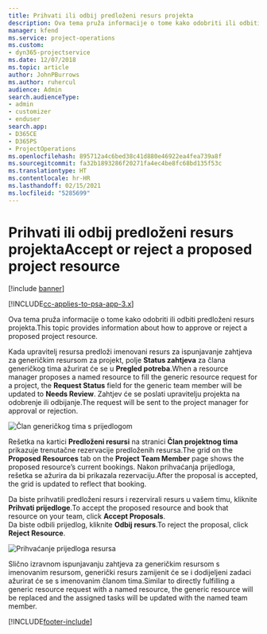 ```yaml
---
title: Prihvati ili odbij predloženi resurs projekta
description: Ova tema pruža informacije o tome kako odobriti ili odbiti predloženi resurs projekta.
manager: kfend
ms.service: project-operations
ms.custom:
- dyn365-projectservice
ms.date: 12/07/2018
ms.topic: article
author: JohnPBurrows
ms.author: ruhercul
audience: Admin
search.audienceType:
- admin
- customizer
- enduser
search.app:
- D365CE
- D365PS
- ProjectOperations
ms.openlocfilehash: 895712a4c6bed38c41d880e46922ea4fea739a8f
ms.sourcegitcommit: fa32b1893286f20271fa4ec4be8fc68bd135f53c
ms.translationtype: HT
ms.contentlocale: hr-HR
ms.lasthandoff: 02/15/2021
ms.locfileid: "5285699"
---
```

# <a name="accept-or-reject-a-proposed-project-resource"></a><span data-ttu-id="e2ad5-103">Prihvati ili odbij predloženi resurs projekta</span><span class="sxs-lookup"><span data-stu-id="e2ad5-103">Accept or reject a proposed project resource</span></span>

[!include [banner](../includes/psa-now-project-operations.md)]

[!INCLUDE[cc-applies-to-psa-app-3.x](../includes/cc-applies-to-psa-app-3x.md)]

<span data-ttu-id="e2ad5-104">Ova tema pruža informacije o tome kako odobriti ili odbiti predloženi resurs projekta.</span><span class="sxs-lookup"><span data-stu-id="e2ad5-104">This topic provides information about how to approve or reject a proposed project resource.</span></span>

<span data-ttu-id="e2ad5-105">Kada upravitelj resursa predloži imenovani resurs za ispunjavanje zahtjeva za generičkim resursom za projekt, polje **Status zahtjeva** za člana generičkog tima ažurirat će se u **Pregled potreba**.</span><span class="sxs-lookup"><span data-stu-id="e2ad5-105">When a resource manager proposes a named resource to fill the generic resource request for a project, the **Request Status** field for the generic team member will be updated to **Needs Review**.</span></span> <span data-ttu-id="e2ad5-106">Zahtjev će se poslati upravitelju projekta na odobrenje ili odbijanje.</span><span class="sxs-lookup"><span data-stu-id="e2ad5-106">The request will be sent to the project manager for approval or rejection.</span></span>

![Član generičkog tima s prijedlogom](media/RM-how-to-19.png)

<span data-ttu-id="e2ad5-108">Rešetka na kartici **Predloženi resursi** na stranici **Član projektnog tima** prikazuje trenutačne rezervacije predloženih resursa.</span><span class="sxs-lookup"><span data-stu-id="e2ad5-108">The grid on the **Proposed Resources** tab on the **Project Team Member** page shows the proposed resource’s current bookings.</span></span> <span data-ttu-id="e2ad5-109">Nakon prihvaćanja prijedloga, rešetka se ažurira da bi prikazala rezervaciju.</span><span class="sxs-lookup"><span data-stu-id="e2ad5-109">After the proposal is accepted, the grid is updated to reflect that booking.</span></span> 

<span data-ttu-id="e2ad5-110">Da biste prihvatili predloženi resurs i rezervirali resurs u vašem timu, kliknite **Prihvati prijedloge**.</span><span class="sxs-lookup"><span data-stu-id="e2ad5-110">To accept the proposed resource and book that resource on your team, click **Accept Proposals**.</span></span>  
<span data-ttu-id="e2ad5-111">Da biste odbili prijedlog, kliknite **Odbij resurs**.</span><span class="sxs-lookup"><span data-stu-id="e2ad5-111">To reject the proposal, click **Reject Resource**.</span></span>

![Prihvaćanje prijedloga resursa](media/RM-how-to-20.png) 

<span data-ttu-id="e2ad5-113">Slično izravnom ispunjavanju zahtjeva za generičkim resursom s imenovanim resursom, generički resurs zamijenit će se i dodijeljeni zadaci ažurirat će se s imenovanim članom tima.</span><span class="sxs-lookup"><span data-stu-id="e2ad5-113">Similar to directly fulfilling a generic resource request with a named resource, the generic resource will be replaced and the assigned tasks will be updated with the named team member.</span></span>


[!INCLUDE[footer-include](../includes/footer-banner.md)]